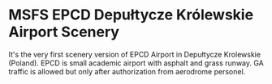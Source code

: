 # MSFS EPCD Depułtycze Królewskie Airport Scenery

It's the very first scenery version of EPCD Airport in Depułtycze Krolewskie (Poland).
EPCD is small academic airport with asphalt and grass runway. GA traffic is allowed but only after authorization from aerodrome personel.

